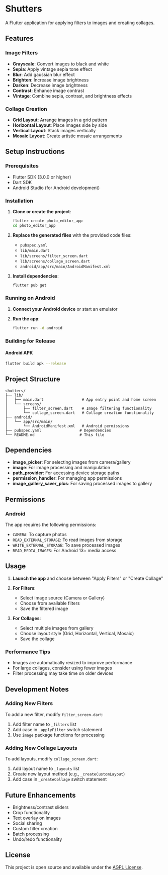 # Shutters

A Flutter application for applying filters to images and creating collages.

## Features

### Image Filters
- **Grayscale**: Convert images to black and white
- **Sepia**: Apply vintage sepia tone effect
- **Blur**: Add gaussian blur effect
- **Brighten**: Increase image brightness
- **Darken**: Decrease image brightness
- **Contrast**: Enhance image contrast
- **Vintage**: Combine sepia, contrast, and brightness effects

### Collage Creation
- **Grid Layout**: Arrange images in a grid pattern
- **Horizontal Layout**: Place images side by side
- **Vertical Layout**: Stack images vertically
- **Mosaic Layout**: Create artistic mosaic arrangements

## Setup Instructions

### Prerequisites
- Flutter SDK (3.0.0 or higher)
- Dart SDK
- Android Studio (for Android development)

### Installation

1. **Clone or create the project**:
   ```bash
   flutter create photo_editor_app
   cd photo_editor_app
   ```

2. **Replace the generated files** with the provided code files:
   - `pubspec.yaml`
   - `lib/main.dart`
   - `lib/screens/filter_screen.dart`
   - `lib/screens/collage_screen.dart`
   - `android/app/src/main/AndroidManifest.xml`

3. **Install dependencies**:
   ```bash
   flutter pub get
   ```

### Running on Android

1. **Connect your Android device** or start an emulator

2. **Run the app**:
   ```bash
   flutter run -d android
   ```

### Building for Release

#### Android APK
```bash
flutter build apk --release
```

## Project Structure

```
shutters/
├── lib/
│   ├── main.dart                 # App entry point and home screen
│   └── screens/
│       ├── filter_screen.dart    # Image filtering functionality
│       └── collage_screen.dart   # Collage creation functionality
├── android/
│   └── app/src/main/
│       └── AndroidManifest.xml   # Android permissions
├── pubspec.yaml                 # Dependencies
└── README.md                    # This file
```

## Dependencies

- **image_picker**: For selecting images from camera/gallery
- **image**: For image processing and manipulation
- **path_provider**: For accessing device storage paths
- **permission_handler**: For managing app permissions
- **image_gallery_saver_plus**: For saving processed images to gallery

## Permissions

### Android
The app requires the following permissions:
- `CAMERA`: To capture photos
- `READ_EXTERNAL_STORAGE`: To read images from storage
- `WRITE_EXTERNAL_STORAGE`: To save processed images
- `READ_MEDIA_IMAGES`: For Android 13+ media access

## Usage

1. **Launch the app** and choose between "Apply Filters" or "Create Collage"

2. **For Filters**:
   - Select image source (Camera or Gallery)
   - Choose from available filters
   - Save the filtered image

3. **For Collages**:
   - Select multiple images from gallery
   - Choose layout style (Grid, Horizontal, Vertical, Mosaic)
   - Save the collage

### Performance Tips

- Images are automatically resized to improve performance
- For large collages, consider using fewer images
- Filter processing may take time on older devices

## Development Notes

### Adding New Filters

To add a new filter, modify `filter_screen.dart`:

1. Add filter name to `_filters` list
2. Add case in `_applyFilter` switch statement
3. Use `image` package functions for processing

### Adding New Collage Layouts

To add layouts, modify `collage_screen.dart`:

1. Add layout name to `_layouts` list
2. Create new layout method (e.g., `_createCustomLayout`)
3. Add case in `_createCollage` switch statement

## Future Enhancements

- Brightness/contrast sliders
- Crop functionality
- Text overlay on images
- Social sharing
- Custom filter creation
- Batch processing
- Undo/redo functionality

## License

This project is open source and available under the [AGPL License](https://www.gnu.org/licenses/agpl-3.0.en.html#license-text).
